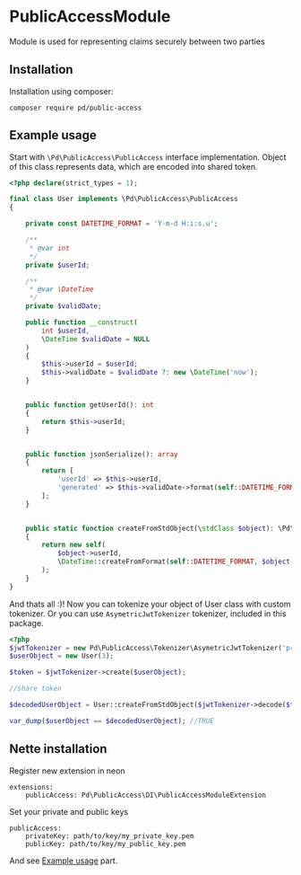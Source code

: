 # PublicAccessModule
Module is used for representing claims securely between two parties

## Installation
Installation using composer:
```
composer require pd/public-access
```

## Example usage
Start with `\Pd\PublicAccess\PublicAccess` interface implementation. Object of this class represents data, which are encoded into shared token.
```php
<?php declare(strict_types = 1);

final class User implements \Pd\PublicAccess\PublicAccess
{

	private const DATETIME_FORMAT = 'Y-m-d H:i:s.u';

	/**
	 * @var int
	 */
	private $userId;

	/**
	 * @var \DateTime
	 */
	private $validDate;

	public function __construct(
		int $userId,
		\DateTime $validDate = NULL
	)
	{
		$this->userId = $userId;
		$this->validDate = $validDate ?: new \DateTime('now');
	}


	public function getUserId(): int
	{
		return $this->userId;
	}


	public function jsonSerialize(): array
	{
		return [
			'userId' => $this->userId,
			'generated' => $this->validDate->format(self::DATETIME_FORMAT),
		];
	}


	public static function createFromStdObject(\stdClass $object): \Pd\PublicAccess\PublicAccess
	{
		return new self(
			$object->userId,
			\DateTime::createFromFormat(self::DATETIME_FORMAT, $object->validDate)
		);
	}
}

```

And thats all :)! Now you can tokenize your object of User class with custom tokenizer. Or you can use `AsymetricJwtTokenizer` tokenizer, included in this package.

```php
<?php
$jwtTokenizer = new Pd\PublicAccess\Tokenizer\AsymetricJwtTokenizer('privateKey', 'publicKey');
$userObject = new User(3);

$token = $jwtTokenizer->create($userObject);

//share token

$decodedUserObject = User::createFromStdObject($jwtTokenizer->decode($token));

var_dump($userObject == $decodedUserObject); //TRUE
```

## Nette installation
Register new extension in neon
```
extensions:
	publicAccess: Pd\PublicAccess\DI\PublicAccessModuleExtension
```

Set your private and public keys
```
publicAccess:
	privateKey: path/to/key/my_private_key.pem
	publicKey: path/to/key/my_public_key.pem
```

And see <a href="#example-usage">Example usage</a> part.
